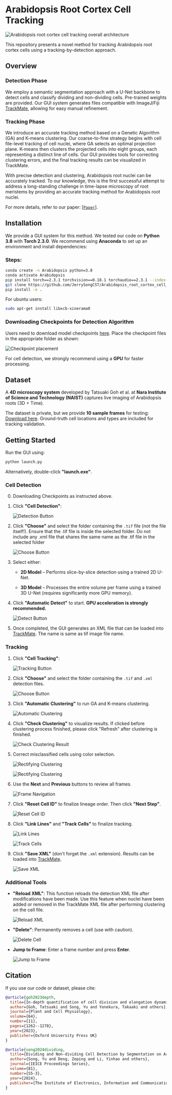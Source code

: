 # Arabidopsis Root Cortex Cell Tracking

![Arabidopsis root cortex cell tracking overall architecture](assets/overview.png?raw=true)

This repository presents a novel method for tracking Arabidopsis root cortex cells using a tracking-by-detection approach.

## Overview

### Detection Phase
We employ a semantic segmentation approach with a U-Net backbone to detect cells and classify dividing and non-dividing cells. Pre-trained weights are provided. Our GUI system generates files compatible with ImageJ/Fiji [TrackMate](https://imagej.net/plugins/trackmate/), allowing for easy manual refinement.

### Tracking Phase
We introduce an accurate tracking method based on a Genetic Algorithm (GA) and K-means clustering. Our coarse-to-fine strategy begins with cell file-level tracking of cell nuclei, where GA selects an optimal projection plane. K-means then clusters the projected cells into eight groups, each representing a distinct line of cells. Our GUI provides tools for correcting clustering errors, and the final tracking results can be visualized in TrackMate.

With precise detection and clustering, Arabidopsis root nuclei can be accurately tracked. To our knowledge, this is the first successful attempt to address a long-standing challenge in time-lapse microscopy of root meristems by providing an accurate tracking method for Arabidopsis root nuclei.

For more details, refer to our paper: [[`Paper`](https://academic.oup.com/pcp/article/64/11/1262/7323573)].

## Installation

We provide a GUI system for this method. We tested our code on **Python 3.8** with **Torch 2.3.0**. We recommend using **Anaconda** to set up an environment and install dependencies:

### Steps:

```bash
conda create -n Arabidopsis python=3.8
conda activate Arabidopsis
pip install torch==2.3.1 torchvision==0.18.1 torchaudio==2.3.1 --index-url https://download.pytorch.org/whl/cu118
git clone https://github.com/JerrySongCST/Arabidopsis_root_cortex_cell_tracking.git && cd Arabidopsis_root_cortex_cell_tracking
pip install -e .
```
For ubuntu users:
```bash
sudo apt-get install libxcb-xinerama0
```

### Downloading Checkpoints for Detection Algorithm

Users need to download model checkpoints [here](https://drive.google.com/drive/folders/1XdNGD-tufMjMFptxqqRKve0RJdr8RXB9?usp=sharing). Place the checkpoint files in the appropriate folder as shown:

![Checkpoint placement](assets/pth.png?raw=true)

For cell detection, we strongly recommend using a **GPU** for faster processing.

## Dataset

A **4D microscopy system** developed by Tatsuaki Goh et al. at **Nara Institute of Science and Technology (NAIST)** captures live imaging of Arabidopsis roots (3D + Time). 

The dataset is private, but we provide **10 sample frames** for testing: [Download here](https://drive.google.com/drive/folders/1l8Ij9N3ODNBB29kc-vXhjcDnrSU2eUdR?usp=drive_link). Ground-truth cell locations and types are included for tracking validation.

## Getting Started

Run the GUI using:
```bash
python launch.py
```

Alternatively, double-click **"launch.exe"**.

### Cell Detection 
0. Downloading Checkpoints as instructed above.

1. Click **"Cell Detection"**:
   
   ![Detection Button](assets/detection_ui.jpg?raw=true)


2. Click **"Choose"** and select the folder containing the `.tif` file (not the file itself!). Ensure that the .tif file is inside the selected folder. Do not include any .xml file that shares the same name as the .tif file in the selected folder


   ![Choose Button](assets/choose1.jpg?raw=true)


3. Select either:

   - **2D Model** – Performs slice-by-slice detection using a trained 2D U-Net.
   
   - **3D Model** – Processes the entire volume per frame using a trained 3D U-Net (requires significantly more GPU memory).
   
4. Click **"Automatic Detect"** to start. **GPU acceleration is strongly recommended.**


   ![Detect Button](assets/detect.jpg?raw=true)

5. Once completed, the GUI generates an XML file that can be loaded into [TrackMate](https://imagej.net/plugins/trackmate/). The name is same as tif image file name.

### Tracking

1. Click **"Cell Tracking"**:


   ![Tracking Button](assets/tracking_ui.jpg?raw=true)


2. Click **"Choose"** and select the folder containing the `.tif` and `.xml` detection files.


   ![Choose Button](assets/choose2.jpg?raw=true)


3. Click **"Automatic Clustering"** to run GA and K-means clustering.


   ![Automatic Clustering](assets/ga_clustering.jpg?raw=true)


4. Click **"Check Clustering"** to visualize results. If clicked before clustering process finished, please click "Refresh" after clustering is finished.


   ![Check Clustering Result](assets/check_clustering.jpg?raw=true)


5. Correct misclassified cells using color selection.


   ![Rectifying Clustering](assets/Rectification.jpg?raw=true)


   ![Rectifying Clustering](assets/Rectification2.jpg?raw=true)


6. Use the **Next** and **Previous** buttons to review all frames.


   ![Frame Navigation](assets/next.jpg?raw=true)


7. Click **"Reset Cell ID"** to finalize lineage order. Then click **"Next Step"**.


   ![Reset Cell ID](assets/reset_id.jpg?raw=true)


8. Click **"Link Lines"** and **"Track Cells"** to finalize tracking.


   ![Link Lines](assets/link_lines.jpg?raw=true)


   ![Track Cells](assets/cell_track.png?raw=true)

9. Click **"Save XML"** (don't forget the `.xml` extension). Results can be loaded into [TrackMate](https://imagej.net/plugins/trackmate/).


   ![Save XML](assets/save_xml.jpg?raw=true)


### Additional Tools

- **"Reload XML"**: This function reloads the detection XML file after modifications have been made. Use this feature when nuclei have been added or removed in the TrackMate XML file after performing clustering on the cell file.


   ![Reload XML](assets/reload_xml.jpg?raw=true)


- **"Delete"**: Permanently removes a cell (use with caution).


   ![Delete Cell](assets/delete.jpg?raw=true)


- **Jump to Frame**: Enter a frame number and press **Enter**.


   ![Jump to Frame](assets/jump_frame.jpg?raw=true)


## Citation

If you use our code or dataset, please cite:

```bibtex
@article{goh2023depth,
  title={In-depth quantification of cell division and elongation dynamics at the tip of growing Arabidopsis roots using 4D microscopy, AI-assisted image processing and data sonification},
  author={Goh, Tatsuaki and Song, Yu and Yonekura, Takaaki and others},
  journal={Plant and Cell Physiology},
  volume={64},
  number={11},
  pages={1262--1278},
  year={2023},
  publisher={Oxford University Press UK}
}

@article{song2024dividing,
  title={Dividing and Non-dividing Cell Detection by Segmentation on Arabidopsis Root Images Using Light-weight U-Net},
  author={Song, Yu and Deng, Zeping and Li, Yinhao and others},
  journal={IEICE Proceedings Series},
  volume={81},
  number={S5-3},
  year={2024},
  publisher={The Institute of Electronics, Information and Communication Engineers}
}
```

